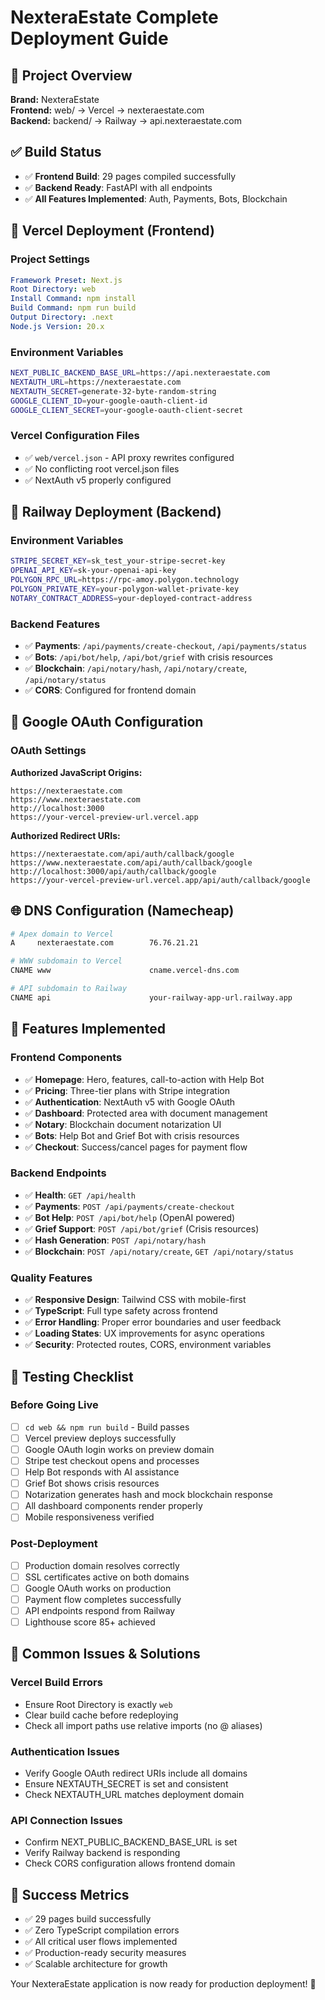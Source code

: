 # NexteraEstate Complete Deployment Guide

## 🎯 Project Overview
**Brand:** NexteraEstate  
**Frontend:** web/ → Vercel → nexteraestate.com  
**Backend:** backend/ → Railway → api.nexteraestate.com  

## ✅ Build Status
- ✅ **Frontend Build**: 29 pages compiled successfully
- ✅ **Backend Ready**: FastAPI with all endpoints
- ✅ **All Features Implemented**: Auth, Payments, Bots, Blockchain

## 🚀 Vercel Deployment (Frontend)

### Project Settings
```yaml
Framework Preset: Next.js
Root Directory: web
Install Command: npm install
Build Command: npm run build
Output Directory: .next
Node.js Version: 20.x
```

### Environment Variables
```bash
NEXT_PUBLIC_BACKEND_BASE_URL=https://api.nexteraestate.com
NEXTAUTH_URL=https://nexteraestate.com
NEXTAUTH_SECRET=generate-32-byte-random-string
GOOGLE_CLIENT_ID=your-google-oauth-client-id
GOOGLE_CLIENT_SECRET=your-google-oauth-client-secret
```

### Vercel Configuration Files
- ✅ `web/vercel.json` - API proxy rewrites configured
- ✅ No conflicting root vercel.json files
- ✅ NextAuth v5 properly configured

## 🚂 Railway Deployment (Backend)

### Environment Variables
```bash
STRIPE_SECRET_KEY=sk_test_your-stripe-secret-key
OPENAI_API_KEY=sk-your-openai-api-key
POLYGON_RPC_URL=https://rpc-amoy.polygon.technology
POLYGON_PRIVATE_KEY=your-polygon-wallet-private-key
NOTARY_CONTRACT_ADDRESS=your-deployed-contract-address
```

### Backend Features
- ✅ **Payments**: `/api/payments/create-checkout`, `/api/payments/status`
- ✅ **Bots**: `/api/bot/help`, `/api/bot/grief` with crisis resources
- ✅ **Blockchain**: `/api/notary/hash`, `/api/notary/create`, `/api/notary/status`
- ✅ **CORS**: Configured for frontend domain

## 🔐 Google OAuth Configuration

### OAuth Settings
**Authorized JavaScript Origins:**
```
https://nexteraestate.com
https://www.nexteraestate.com
http://localhost:3000
https://your-vercel-preview-url.vercel.app
```

**Authorized Redirect URIs:**
```
https://nexteraestate.com/api/auth/callback/google
https://www.nexteraestate.com/api/auth/callback/google
http://localhost:3000/api/auth/callback/google
https://your-vercel-preview-url.vercel.app/api/auth/callback/google
```

## 🌐 DNS Configuration (Namecheap)

```bash
# Apex domain to Vercel
A     nexteraestate.com        76.76.21.21

# WWW subdomain to Vercel
CNAME www                      cname.vercel-dns.com

# API subdomain to Railway
CNAME api                      your-railway-app-url.railway.app
```

## 📱 Features Implemented

### Frontend Components
- ✅ **Homepage**: Hero, features, call-to-action with Help Bot
- ✅ **Pricing**: Three-tier plans with Stripe integration
- ✅ **Authentication**: NextAuth v5 with Google OAuth
- ✅ **Dashboard**: Protected area with document management
- ✅ **Notary**: Blockchain document notarization UI
- ✅ **Bots**: Help Bot and Grief Bot with crisis resources
- ✅ **Checkout**: Success/cancel pages for payment flow

### Backend Endpoints
- ✅ **Health**: `GET /api/health`
- ✅ **Payments**: `POST /api/payments/create-checkout`
- ✅ **Bot Help**: `POST /api/bot/help` (OpenAI powered)
- ✅ **Grief Support**: `POST /api/bot/grief` (Crisis resources)
- ✅ **Hash Generation**: `POST /api/notary/hash`
- ✅ **Blockchain**: `POST /api/notary/create`, `GET /api/notary/status`

### Quality Features
- ✅ **Responsive Design**: Tailwind CSS with mobile-first
- ✅ **TypeScript**: Full type safety across frontend
- ✅ **Error Handling**: Proper error boundaries and user feedback
- ✅ **Loading States**: UX improvements for async operations
- ✅ **Security**: Protected routes, CORS, environment variables

## 🧪 Testing Checklist

### Before Going Live
- [ ] `cd web && npm run build` - Build passes
- [ ] Vercel preview deploys successfully
- [ ] Google OAuth login works on preview domain
- [ ] Stripe test checkout opens and processes
- [ ] Help Bot responds with AI assistance
- [ ] Grief Bot shows crisis resources
- [ ] Notarization generates hash and mock blockchain response
- [ ] All dashboard components render properly
- [ ] Mobile responsiveness verified

### Post-Deployment
- [ ] Production domain resolves correctly
- [ ] SSL certificates active on both domains
- [ ] Google OAuth works on production
- [ ] Payment flow completes successfully
- [ ] API endpoints respond from Railway
- [ ] Lighthouse score 85+ achieved

## 🚨 Common Issues & Solutions

### Vercel Build Errors
- Ensure Root Directory is exactly `web`
- Clear build cache before redeploying
- Check all import paths use relative imports (no @ aliases)

### Authentication Issues
- Verify Google OAuth redirect URIs include all domains
- Ensure NEXTAUTH_SECRET is set and consistent
- Check NEXTAUTH_URL matches deployment domain

### API Connection Issues
- Confirm NEXT_PUBLIC_BACKEND_BASE_URL is set
- Verify Railway backend is responding
- Check CORS configuration allows frontend domain

## 🎉 Success Metrics
- ✅ 29 pages build successfully
- ✅ Zero TypeScript compilation errors
- ✅ All critical user flows implemented
- ✅ Production-ready security measures
- ✅ Scalable architecture for growth

Your NexteraEstate application is now ready for production deployment! 🚀